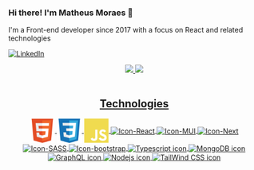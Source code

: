 ### Hi there! I'm Matheus Moraes 👋

I'm a Front-end developer since 2017 with a focus on React and related technologies

[![LinkedIn](https://img.shields.io/badge/LinkedIn-0077B5?style=for-the-badge&logo=linkedin&logoColor=white)](https://www.linkedin.com/in/matheus-moraes-dev/)

<div align="center">
  <a href="https://github.com/mattgm97">
  <img height="180em" src="https://github-readme-stats.vercel.app/api?username=mattgm97&show_icons=true&theme=tokyonight&include_all_commits=true&count_private=true"/>
  <img height="180em" src="https://github-readme-stats.vercel.app/api/top-langs/?username=mattgm97&layout=compact&langs_count=6&theme=tokyonight"/>
   
</div>
    <div style="display: inline_block" align="center"><br>
<h2 align="center"> Technologies </h2>
  <img align="center" alt="Icon-HTML" height="50" width="50" src="https://raw.githubusercontent.com/devicons/devicon/master/icons/html5/html5-original.svg" />
  <img align="center" alt="Icon-CSS" height="50" width="50" src="https://raw.githubusercontent.com/devicons/devicon/master/icons/css3/css3-original.svg" />
  <img align="center" alt="Icon-Javascript" height="50" width="50" src="https://raw.githubusercontent.com/devicons/devicon/master/icons/javascript/javascript-plain.svg" />
  <img align="center" alt="Icon-React" height="50" width="50" src="https://cdn.jsdelivr.net/gh/devicons/devicon/icons/react/react-original.svg" />
  <img align="center" alt="Icon-MUI" height="50" width="50" src="https://cdn.jsdelivr.net/gh/devicons/devicon/icons/materialui/materialui-original.svg" />
  <img align="center" alt="Icon-Next" height="50" width="50" src="https://cdn.jsdelivr.net/gh/devicons/devicon/icons/nextjs/nextjs-line.svg" />
  <img align="center" alt="Icon-SASS" height="50" width="50" src="https://cdn.jsdelivr.net/gh/devicons/devicon/icons/sass/sass-original.svg" />
  <img align="center" alt="Icon-bootstrap" height="50" width="50" src="https://cdn.jsdelivr.net/gh/devicons/devicon/icons/bootstrap/bootstrap-original.svg" />
  <img align="center" alt="Typescript icon" height="50" width="50" src="https://cdn.jsdelivr.net/gh/devicons/devicon/icons/typescript/typescript-original.svg" />
  <img align="center" alt="MongoDB icon" height="50" width="50" src="https://cdn.jsdelivr.net/gh/devicons/devicon/icons/mongodb/mongodb-original-wordmark.svg" />
  <img align="center" alt="GraphQL icon" height="50" width="50" src="https://cdn.jsdelivr.net/gh/devicons/devicon/icons/graphql/graphql-plain-wordmark.svg" />
  <img align="center" alt="Nodejs icon" height="80" width="80" src="https://cdn.jsdelivr.net/gh/devicons/devicon/icons/nodejs/nodejs-original-wordmark.svg" />
  <img align="center" alt="TailWind CSS icon" height="80" width="80" src="https://cdn.jsdelivr.net/gh/devicons/devicon/icons/tailwindcss/tailwindcss-original-wordmark.svg" />
</div>
